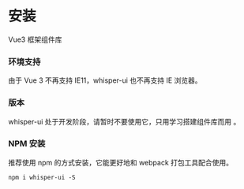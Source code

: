 # 安装

Vue3 框架组件库

### 环境支持

由于 Vue 3 不再支持 IE11，whisper-ui 也不再支持 IE 浏览器。

### 版本

whisper-ui 处于开发阶段，请暂时不要使用它，只用学习搭建组件库而用 。

### NPM 安装

推荐使用 npm 的方式安装，它能更好地和 webpack 打包工具配合使用。

```
npm i whisper-ui -S
```
